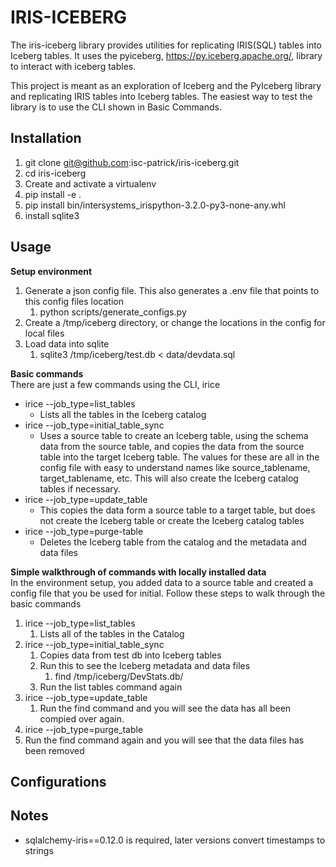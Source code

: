 # IRIS-ICEBERG
The iris-iceberg library provides utilities for replicating IRIS(SQL) tables into Iceberg tables. It uses the pyiceberg, https://py.iceberg.apache.org/, library to interact with iceberg tables.

This project is meant as an exploration of Iceberg and the PyIceberg library and replicating IRIS tables into Iceberg tables. The easiest way to test the library is to use the CLI shown in Basic Commands.

## Installation
1. git clone git@github.com:isc-patrick/iris-iceberg.git
2. cd iris-iceberg
3. Create and activate a virtualenv
4.  pip install -e .
5.  pip install bin/intersystems_irispython-3.2.0-py3-none-any.whl
6.  install sqlite3


## Usage
__Setup environment__  
1. Generate a json config file. This also generates a .env file that points to this config files location
   1. python scripts/generate_configs.py
2. Create a /tmp/iceberg directory, or change the locations in the config for local files
3. Load data into sqlite
   1. sqlite3 /tmp/iceberg/test.db < data/devdata.sql 

__Basic commands__  
There are just a few commands using the CLI, irice
   * irice --job_type=list_tables
       - Lists all the tables in the Iceberg catalog
   * irice --job_type=initial_table_sync
      - Uses a source table to create an Iceberg table, using the schema data from the source table, and copies the data from the source table into the target Iceberg table. The values for these are all in the config file with easy to understand names like source_tablename, target_tablename, etc. This will also create the Iceberg catalog tables if necessary.
   * irice --job_type=update_table
      - This copies the data form a source table to a target table, but does not create the Iceberg table or create the Iceberg catalog tables
   * irice --job_type=purge-table
      - Deletes the Iceberg table from the catalog and the metadata and data files

__Simple walkthrough of commands with locally installed data__  
In the environment setup, you added data to a source table and created a config file that you be used for initial. Follow these steps to walk through the basic commands
1. irice --job_type=list_tables
   1. Lists all of the tables in the Catalog 
2. irice --job_type=initial_table_sync
   1. Copies data from test db into Iceberg tables
   2. Run this to see the Iceberg metadata and data files
      1. find /tmp/iceberg/DevStats.db/
   3. Run the list tables command again  
3. irice --job_type=update_table
   1. Run the find command and you will see the data has all been compied over again. 
4. irice --job_type=purge_table
5. Run the find command again and you will see that the data files has been removed

## Configurations

## Notes
  - sqlalchemy-iris==0.12.0 is required, later versions convert timestamps to strings  


